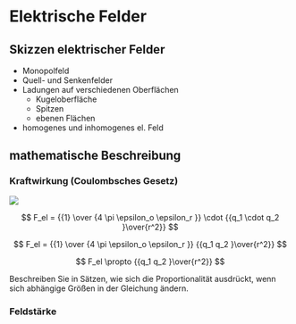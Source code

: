 # Elektrische Felder

## Skizzen elektrischer Felder

* Monopolfeld
* Quell- und Senkenfelder
* Ladungen auf verschiedenen Oberflächen
    * Kugeloberfläche
    * Spitzen
    * ebenen Flächen
* homogenes und inhomogenes el. Feld

## mathematische Beschreibung

### Kraftwirkung (Coulombsches Gesetz)

![](https://upload.wikimedia.org/wikipedia/commons/thumb/0/07/CoulombsLaw.svg/1024px-CoulombsLaw.svg.png)

$$
F_el = {{1} \over {4 \pi \epsilon_o \epsilon_r }} \cdot {{q_1 \cdot q_2 }\over{r^2}}
$$

$$
F_el = {{1} \over {4 \pi \epsilon_o \epsilon_r }} {{q_1 q_2 }\over{r^2}}
$$

$$
F_el \propto  {{q_1 q_2 }\over{r^2}}
$$

Beschreiben Sie in Sätzen, wie sich die Proportionalität ausdrückt, wenn sich abhängige Größen in der Gleichung ändern.

### Feldstärke
